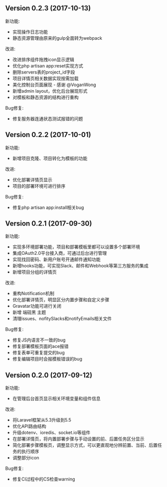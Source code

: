 Version 0.2.3 (2017-10-13)
--------------------------

新功能:

* 实现操作日志功能
* 静态资源管理由原来的gulp全面转为webpack

改进:

* 改进排序组件拖拽icon显示逻辑
* 优化php artisan app:reset实现方式
* 删除servers表的project_id字段
* 项目详情页相关数据实现按需加载
* 美化控制台页面展现 - 感谢 @VoganWong
* 新增admin layout，优化后台展现形式
* 对模板和静态资源的结构进行重构

Bug修复:

* 修复服务器连通状态测试报错的问题


Version 0.2.2 (2017-10-01)
--------------------------

新功能:

* 新增项目克隆、项目转化为模板的功能

改进:

* 优化部署详情页显示
* 项目的部署环境可进行排序

Bug修复:

* 修复php artisan app:install相关bug

Version 0.2.1 (2017-09-30)
--------------------------

新功能:

* 实现多环境部署功能，项目和部署模板里都可以设置多个部署环境
* 集成OAuth2.0平台接入商，可通过后台进行管理
* 实现找回密码、新用户账号开通邮件通知功能
* 新增hooks功能，可实现Slack、邮件和Webhook等第三方服务的集成
* 新增项目分组的详情页

改进:

* 重构Notification机制
* 优化部署详情页，明显区分内置步骤和自定义步骤
* Gravatar功能可进行关闭
* 新增 端砚黑 主题
* 清理issues、nofitySlacks和notifyEmails相关文件


Bug修复:

* 修复JS内语言不一致的bug
* 修复部署模板页面的ace报错
* 修复表单可重复提交的bug
* 修复编辑项目时会报模板错误的bug


Version 0.2.0 (2017-09-12)
--------------------------

新功能:

* 在管理后台首页显示相关环境变量和组件信息

改进:

* 将Laravel框架从5.3升级到5.5
* 优化API路由结构
* 升级dotenv、ioredis、socket.io等组件
* 在部署详情页，将内置部署步骤与手动设置的前、后置任务区分显示
* 简化部署步骤模板页，调整显示方式，可以更直观地分辨前置、当前、后置任务的执行顺序
* 调整部分icon

Bug修复:

* 修复CI过程中的CS检查warning